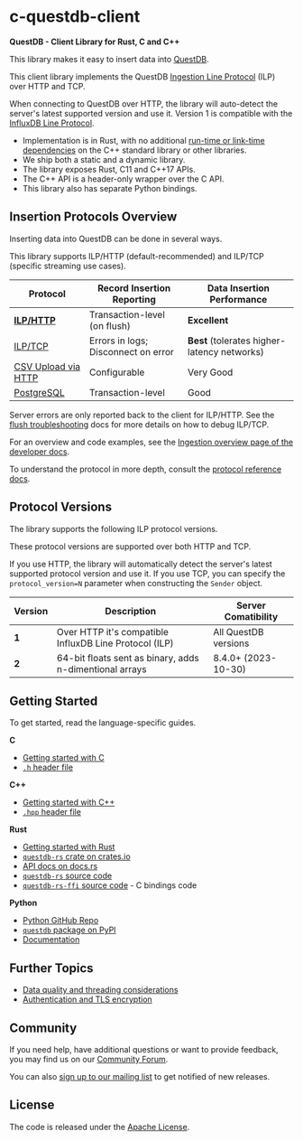 # c-questdb-client
**QuestDB - Client Library for Rust, C and C++**

This library makes it easy to insert data into [QuestDB](https://questdb.io/).

This client library implements the QuestDB [Ingestion Line Protocol](
https://questdb.io/docs/reference/api/ilp/overview/) (ILP) over HTTP and TCP.

When connecting to QuestDB over HTTP, the library will auto-detect the server's
latest supported version and use it. Version 1 is compatible with
the [InfluxDB Line Protocol](https://docs.influxdata.com/influxdb/v2/reference/syntax/line-protocol/).

* Implementation is in Rust, with no additional
  [run-time or link-time dependencies](doc/BUILD.md#pre-requisites-and-dependencies)
  on the C++ standard library or other libraries.
* We ship both a static and a dynamic library.
* The library exposes Rust, C11 and C++17 APIs.
* The C++ API is a header-only wrapper over the C API.
* This library also has separate Python bindings.

## Insertion Protocols Overview

Inserting data into QuestDB can be done in several ways.

This library supports ILP/HTTP (default-recommended) and ILP/TCP (specific
streaming use cases).

| Protocol | Record Insertion Reporting | Data Insertion Performance |
| -------- | -------------------------- | -------------------------- |
| **[ILP/HTTP](https://questdb.io/docs/reference/api/ilp/overview/)** | Transaction-level (on flush) | **Excellent** |
| [ILP/TCP](https://questdb.io/docs/reference/api/ilp/overview/)| Errors in logs; Disconnect on error | **Best** (tolerates higher-latency networks) |
| [CSV Upload via HTTP](https://questdb.io/docs/reference/api/rest/#imp---import-data) | Configurable | Very Good |
| [PostgreSQL](https://questdb.io/docs/reference/api/postgres/) | Transaction-level | Good |

Server errors are only reported back to the client for ILP/HTTP.
See the [flush troubleshooting](doc/CONSIDERATIONS.md) docs for more details on
how to debug ILP/TCP.

For an overview and code examples, see the
[Ingestion overview page of the developer docs](https://questdb.io/docs/ingestion-overview/). 

To understand the protocol in more depth, consult the
[protocol reference docs](https://questdb.io/docs/reference/api/ilp/overview/).

## Protocol Versions

The library supports the following ILP protocol versions.

These protocol versions are supported over both HTTP and TCP.

If you use HTTP, the library will automatically detect the server's
latest supported protocol version and use it. If you use TCP, you can specify the
`protocol_version=N` parameter when constructing the `Sender` object.

| Version | Description                                             | Server Comatibility   |
| ------- | ------------------------------------------------------- | --------------------- |
| **1**   | Over HTTP it's compatible InfluxDB Line Protocol (ILP)  | All QuestDB versions  |
| **2**   | 64-bit floats sent as binary, adds n-dimentional arrays | 8.4.0+ (2023-10-30)   |

## Getting Started

To get started, read the language-specific guides.

**C**
* [Getting started with C](doc/C.md)
* [`.h` header file](include/questdb/ingress/line_sender.h)

**C++**
* [Getting started with C++](doc/CPP.md)
* [`.hpp` header file](include/questdb/ingress/line_sender.hpp)

**Rust**
* [Getting started with Rust](questdb-rs/README.md)
* [`questdb-rs` crate on crates.io](https://crates.io/crates/questdb-rs)
* [API docs on docs.rs](https://docs.rs/questdb-rs/latest/)
* [`questdb-rs` source code](questdb-rs)
* [`questdb-rs-ffi` source code](questdb-rs-ffi) - C bindings code

**Python**
* [Python GitHub Repo](https://github.com/questdb/py-questdb-client/)
* [`questdb` package on PyPI](https://pypi.org/project/questdb/)
* [Documentation](https://py-questdb-client.readthedocs.io/en/latest/)

## Further Topics

* [Data quality and threading considerations](doc/CONSIDERATIONS.md)
* [Authentication and TLS encryption](doc/SECURITY.md)

## Community

If you need help, have additional questions or want to provide feedback, you
may find us on our [Community Forum](https://community.questdb.io/).

You can also [sign up to our mailing list](https://questdb.io/contributors/)
to get notified of new releases.

## License

The code is released under the [Apache License](LICENSE).
